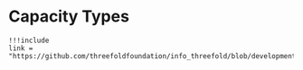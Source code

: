 # Capacity Types

```
!!!include
link = "https://github.com/threefoldfoundation/info_threefold/blob/development/docs/grid/concepts/capacity_types.md"
```
